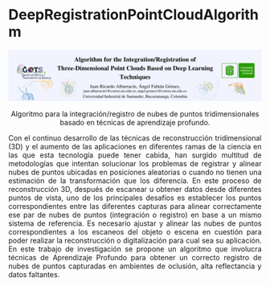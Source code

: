# DeepRegistrationPointCloudAlgorithm

<img src="BannerDeepIntegration.png">
<p align="center">Algoritmo para la integración/registro de nubes de puntos tridimensionales basado en técnicas de aprendizaje profundo.<p/>


<p align="justify">Con el continuo desarrollo de las técnicas de reconstrucción tridimensional (3D) y el aumento de las aplicaciones en diferentes ramas de la ciencia en las que esta tecnología puede tener cabida, han surgido multitud de metodologías que intentan solucionar los problemas de registrar y alinear nubes de puntos ubicadas en posiciones aleatorias o cuando no tienen una estimación de la transformación que los diferencia. En este proceso de reconstrucción 3D, después de escanear u obtener datos desde diferentes puntos de vista, uno de los principales desafíos es establecer los puntos correspondientes entre las diferentes capturas para alinear correctamente ese par de nubes de puntos (integración o registro) en base a un mismo sistema de referencia. Es necesario ajustar y alinear las nubes de puntos correspondientes a los escaneos del objeto o escena en cuestión para poder realizar la reconstrucción o digitalización para cual sea su aplicación.  En este trabajo de investigación se propone un algoritmo que involucra técnicas de Aprendizaje Profundo para obtener un correcto registro de nubes de puntos capturadas en ambientes de oclusión, alta reflectancia y datos faltantes.<p/>
